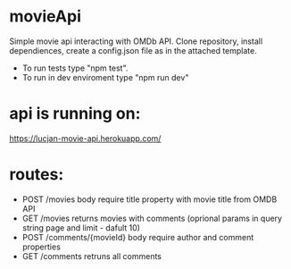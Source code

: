 # movieApi
Simple movie api interacting with OMDb API.
Clone repository, install dependiences, create a config.json file as in the attached template. 
  - To run tests type "npm test".
  - To run in dev enviroment type "npm run dev"
  
# api is running on:
  https://lucjan-movie-api.herokuapp.com/

# routes:
  - POST /movies 
      body require title property with movie title from OMDB API
  - GET /movies
      returns movies with comments (oprional params in query string page and limit - dafult 10)
  - POST /comments/{movieId}
      body require author and comment properties
  - GET /comments
      retruns all comments
